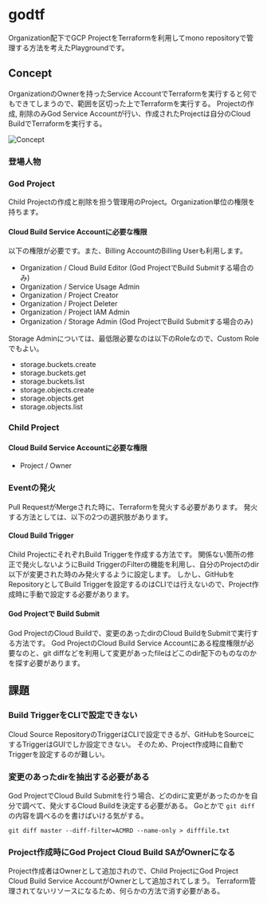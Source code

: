 # godtf

Organization配下でGCP ProjectをTerraformを利用してmono repositoryで管理する方法を考えたPlaygroundです。

## Concept

OrganizationのOwnerを持ったService AccountでTerraformを実行すると何でもできてしまうので、範囲を区切った上でTerraformを実行する。
Projectの作成, 削除のみGod Service Accountが行い、作成されたProjectは自分のCloud BuildでTerraformを実行する。

![Concept](https://user-images.githubusercontent.com/446022/49781783-60093b80-fd57-11e8-96ed-e05741a60cfd.png "Concept")

### 登場人物

### God Project

Child Projectの作成と削除を担う管理用のProject。Organization単位の権限を持ちます。

#### Cloud Build Service Accountに必要な権限

以下の権限が必要です。また、Billing AccountのBilling Userも利用します。

* Organization / Cloud Build Editor (God ProjectでBuild Submitする場合のみ)
* Organization / Service Usage Admin
* Organization / Project Creator
* Organization / Project Deleter
* Organization / Project IAM Admin
* Organization / Storage Admin (God ProjectでBuild Submitする場合のみ)

Storage Adminについては、最低限必要なのは以下のRoleなので、Custom Roleでもよい。

* storage.buckets.create
* storage.buckets.get
* storage.buckets.list
* storage.objects.create
* storage.objects.get
* storage.objects.list

### Child Project

#### Cloud Build Service Accountに必要な権限

* Project / Owner

### Eventの発火

Pull RequestがMergeされた時に、Terraformを発火する必要があります。
発火する方法としては、以下の2つの選択肢があります。

#### Cloud Build Trigger

Child ProjectにそれぞれBuild Triggerを作成する方法です。
関係ない箇所の修正で発火しないようにBuild TriggerのFilterの機能を利用し、自分のProjectのdir以下が変更された時のみ発火するように設定します。
しかし、GitHubをRepositoryとしてBuild Triggerを設定するのはCLIでは行えないので、Project作成時に手動で設定する必要があります。

#### God Projectで Build Submit

God ProjectのCloud Buildで、変更のあったdirのCloud BuildをSubmitで実行する方法です。
God ProjectのCloud Build Service Accountにある程度権限が必要なのと、git diffなどを利用して変更があったfileはどこのdir配下のものなのかを探す必要があります。

## 課題

### Build TriggerをCLIで設定できない

Cloud Source RepositoryのTriggerはCLIで設定できるが、GitHubをSourceにするTriggerはGUIでしか設定できない。
そのため、Project作成時に自動でTriggerを設定するのが難しい。

### 変更のあったdirを抽出する必要がある

God ProjectでCloud Build Submitを行う場合、どのdirに変更があったのかを自分で調べて、発火するCloud Buildを決定する必要がある。
Goとかで `git diff` の内容を調べるのを書けばいける気がする。

```
git diff master --diff-filter=ACMRD --name-only > difffile.txt
```

### Project作成時にGod Project Cloud Build SAがOwnerになる

Project作成者はOwnerとして追加されので、Child ProjectにGod Project Cloud Build Service AccountがOwnerとして追加されてしまう。
Terraform管理されてないリソースになるため、何らかの方法で消す必要がある。
